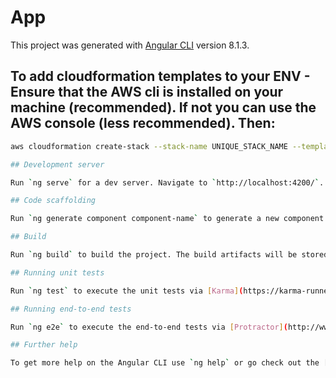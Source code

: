 # App

This project was generated with [Angular CLI](https://github.com/angular/angular-cli) version 8.1.3.

## To add cloudformation templates to your ENV - Ensure that the AWS cli is installed on your machine (recommended). If not you can use the AWS console (less recommended). Then:
```bash
aws cloudformation create-stack --stack-name UNIQUE_STACK_NAME --template-body file://CLOUD_FORMATION_TEMPLATE.yaml --capabilities CAPABILITY_IAM

## Development server

Run `ng serve` for a dev server. Navigate to `http://localhost:4200/`. The app will automatically reload if you change any of the source files.

## Code scaffolding

Run `ng generate component component-name` to generate a new component. You can also use `ng generate directive|pipe|service|class|guard|interface|enum|module`.

## Build

Run `ng build` to build the project. The build artifacts will be stored in the `dist/` directory. Use the `--prod` flag for a production build.

## Running unit tests

Run `ng test` to execute the unit tests via [Karma](https://karma-runner.github.io).

## Running end-to-end tests

Run `ng e2e` to execute the end-to-end tests via [Protractor](http://www.protractortest.org/).

## Further help

To get more help on the Angular CLI use `ng help` or go check out the [Angular CLI README](https://github.com/angular/angular-cli/blob/master/README.md).
